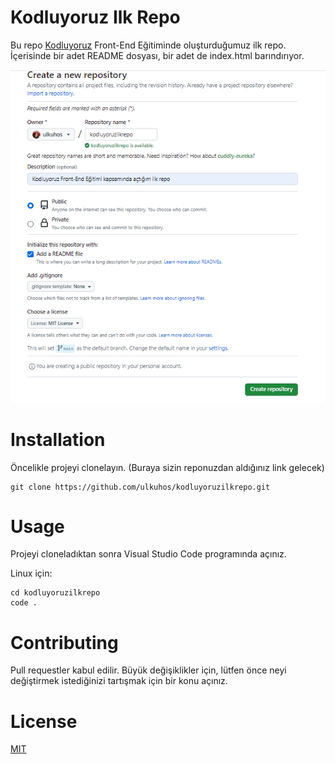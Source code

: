 # Kodluyoruz Ilk Repo
Bu repo [Kodluyoruz](https://kodluyoruz.org/) Front-End Eğitiminde oluşturduğumuz ilk repo. İçerisinde bir adet README dosyası, bir adet de index.html barındırıyor.

![Github Resim](https://github.com/ulkuhos/kodluyoruzilkrepo/blob/main/img/github.PNG)

# Installation
Öncelikle projeyi clonelayın. (Buraya sizin reponuzdan aldığınız link gelecek)

    git clone https://github.com/ulkuhos/kodluyoruzilkrepo.git

# Usage
Projeyi cloneladıktan sonra Visual Studio Code programında açınız.

Linux için:

    cd kodluyoruzilkrepo
    code .

# Contributing
Pull requestler kabul edilir. Büyük değişiklikler için, lütfen önce neyi değiştirmek istediğinizi tartışmak için bir konu açınız.

# License
[MIT](https://choosealicense.com/licenses/mit/)


